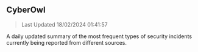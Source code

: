## CyberOwl 
> Last Updated 18/02/2024 01:41:57 


A daily updated summary of the most frequent types of security incidents currently being reported from different sources.

